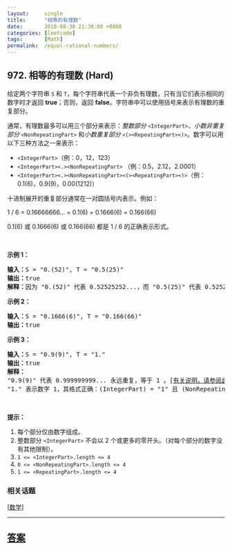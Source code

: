```yaml
---
layout:     single
title:      "相等的有理数"
date:       2018-08-30 21:30:00 +0800
categories: [leetcode]
tags:       [Math]
permalink:  /equal-rational-numbers/
---
```


## 972. 相等的有理数 (Hard)

<p>给定两个字符串 <code>S</code> 和 <code>T</code>，每个字符串代表一个非负有理数，只有当它们表示相同的数字时才返回 <strong>true</strong>；否则，返回 <strong>false</strong>。字符串中可以使用括号来表示有理数的重复部分。</p>

<p>通常，有理数最多可以用三个部分来表示：<em>整数部分</em>&nbsp;<code>&lt;IntegerPart&gt;</code>、<em>小数非重复部分</em>&nbsp;<code>&lt;NonRepeatingPart&gt;</code>&nbsp;和<em>小数重复部分</em>&nbsp;<code>&lt;(&gt;&lt;RepeatingPart&gt;&lt;)&gt;</code>。数字可以用以下三种方法之一来表示：</p>

<ul>
	<li><code>&lt;IntegerPart&gt;</code>（例：0，12，123）</li>
	<li><code>&lt;IntegerPart&gt;&lt;.&gt;&lt;NonRepeatingPart&gt;</code> （例：0.5，2.12，2.0001）</li>
	<li><code>&lt;IntegerPart&gt;&lt;.&gt;&lt;NonRepeatingPart&gt;&lt;(&gt;&lt;RepeatingPart&gt;&lt;)&gt;</code>（例：0.1(6)，0.9(9)，0.00(1212)）</li>
</ul>

<p>十进制展开的重复部分通常在一对圆括号内表示。例如：</p>

<p>1 / 6 = 0.16666666... = 0.1(6) = 0.1666(6) = 0.166(66)</p>

<p>0.1(6) 或&nbsp;0.1666(6) 或&nbsp;0.166(66) 都是&nbsp;1 / 6 的正确表示形式。</p>

<p>&nbsp;</p>

<p><strong>示例 1：</strong></p>

<pre><strong>输入：</strong>S = &quot;0.(52)&quot;, T = &quot;0.5(25)&quot;
<strong>输出：</strong>true
<strong>解释：</strong>因为 &quot;0.(52)&quot; 代表 0.52525252...，而 &quot;0.5(25)&quot; 代表 0.52525252525.....，则这两个字符串表示相同的数字。
</pre>

<p><strong>示例 2：</strong></p>

<pre><strong>输入：</strong>S = &quot;0.1666(6)&quot;, T = &quot;0.166(66)&quot;
<strong>输出：</strong>true
</pre>

<p><strong>示例 3：</strong></p>

<pre><strong>输入：</strong>S = &quot;0.9(9)&quot;, T = &quot;1.&quot;
<strong>输出：</strong>true
<strong>解释：
</strong>&quot;0.9(9)&quot; 代表 0.999999999... 永远重复，等于 1 。[<a href="https://baike.baidu.com/item/0.999…/5615429?fr=aladdin" target="_blank">有关说明，请参阅此链接</a>]
&quot;1.&quot; 表示数字 1，其格式正确：(IntegerPart) = &quot;1&quot; 且 (NonRepeatingPart) = &quot;&quot; 。</pre>

<p>&nbsp;</p>

<p><strong>提示：</strong></p>

<ol>
	<li>每个部分仅由数字组成。</li>
	<li>整数部分&nbsp;<code>&lt;IntegerPart&gt;</code>&nbsp;不会以 2 个或更多的零开头。（对每个部分的数字没有其他限制）。</li>
	<li><code>1 &lt;= &lt;IntegerPart&gt;.length &lt;= 4 </code></li>
	<li><code>0 &lt;= &lt;NonRepeatingPart&gt;.length &lt;= 4 </code></li>
	<li><code>1 &lt;= &lt;RepeatingPart&gt;.length &lt;= 4 </code></li>
</ol>

### 相关话题
  [[数学](https://github.com/openset/leetcode/tree/master/tag/math/README.md)]

---

## [答案](https://github.com/openset/leetcode/tree/master/problems/equal-rational-numbers)
